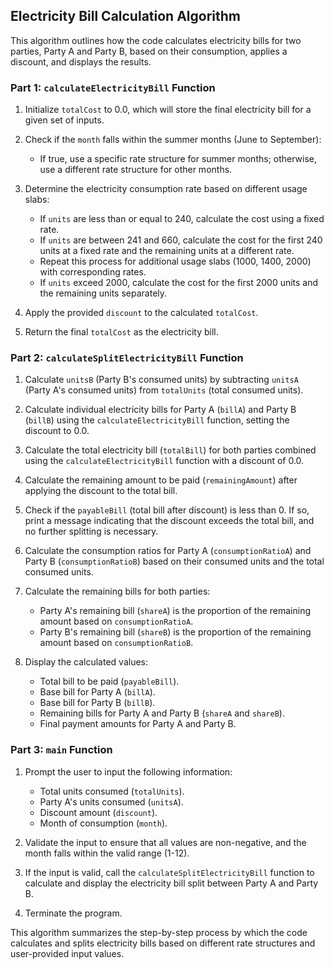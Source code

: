 ## Electricity Bill Calculation Algorithm

This algorithm outlines how the code calculates electricity bills for two parties, Party A and Party B, based on their consumption, applies a discount, and displays the results.

### Part 1: `calculateElectricityBill` Function

1. Initialize `totalCost` to 0.0, which will store the final electricity bill for a given set of inputs.

2. Check if the `month` falls within the summer months (June to September):
   - If true, use a specific rate structure for summer months; otherwise, use a different rate structure for other months.

3. Determine the electricity consumption rate based on different usage slabs:
   - If `units` are less than or equal to 240, calculate the cost using a fixed rate.
   - If `units` are between 241 and 660, calculate the cost for the first 240 units at a fixed rate and the remaining units at a different rate.
   - Repeat this process for additional usage slabs (1000, 1400, 2000) with corresponding rates.
   - If `units` exceed 2000, calculate the cost for the first 2000 units and the remaining units separately.

4. Apply the provided `discount` to the calculated `totalCost`.

5. Return the final `totalCost` as the electricity bill.

### Part 2: `calculateSplitElectricityBill` Function

1. Calculate `unitsB` (Party B's consumed units) by subtracting `unitsA` (Party A's consumed units) from `totalUnits` (total consumed units).

2. Calculate individual electricity bills for Party A (`billA`) and Party B (`billB`) using the `calculateElectricityBill` function, setting the discount to 0.0.

3. Calculate the total electricity bill (`totalBill`) for both parties combined using the `calculateElectricityBill` function with a discount of 0.0.

4. Calculate the remaining amount to be paid (`remainingAmount`) after applying the discount to the total bill.

5. Check if the `payableBill` (total bill after discount) is less than 0. If so, print a message indicating that the discount exceeds the total bill, and no further splitting is necessary.

6. Calculate the consumption ratios for Party A (`consumptionRatioA`) and Party B (`consumptionRatioB`) based on their consumed units and the total consumed units.

7. Calculate the remaining bills for both parties:
   - Party A's remaining bill (`shareA`) is the proportion of the remaining amount based on `consumptionRatioA`.
   - Party B's remaining bill (`shareB`) is the proportion of the remaining amount based on `consumptionRatioB`.

8. Display the calculated values:
   - Total bill to be paid (`payableBill`).
   - Base bill for Party A (`billA`).
   - Base bill for Party B (`billB`).
   - Remaining bills for Party A and Party B (`shareA` and `shareB`).
   - Final payment amounts for Party A and Party B.

### Part 3: `main` Function

1. Prompt the user to input the following information:
   - Total units consumed (`totalUnits`).
   - Party A's units consumed (`unitsA`).
   - Discount amount (`discount`).
   - Month of consumption (`month`).

2. Validate the input to ensure that all values are non-negative, and the month falls within the valid range (1-12).

3. If the input is valid, call the `calculateSplitElectricityBill` function to calculate and display the electricity bill split between Party A and Party B.

4. Terminate the program.

This algorithm summarizes the step-by-step process by which the code calculates and splits electricity bills based on different rate structures and user-provided input values.